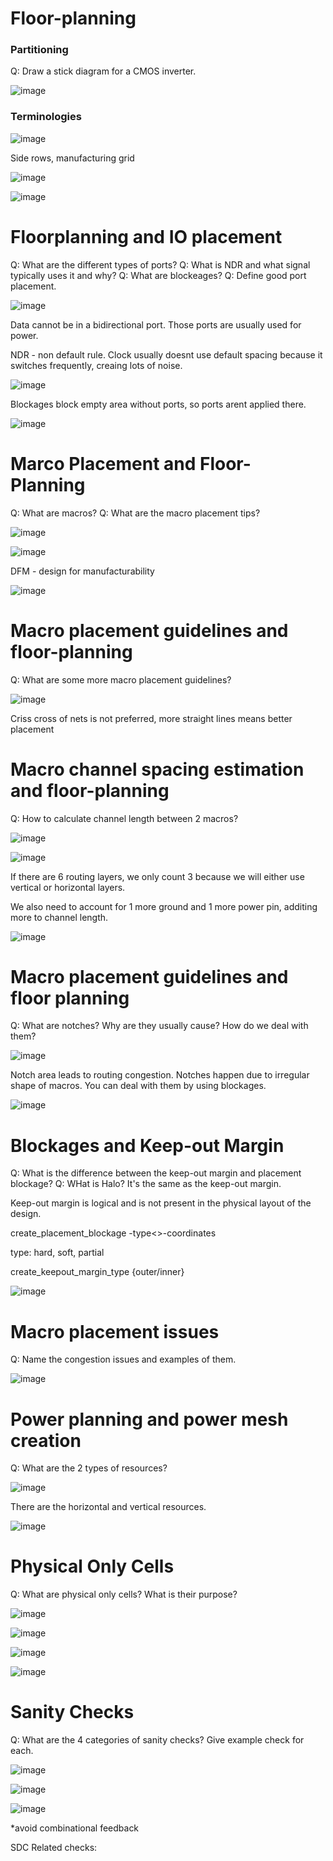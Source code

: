 # Floor-planning
### Partitioning

Q: Draw a stick diagram for a CMOS inverter.

![image](https://github.com/coolnikitav/learning/assets/30304422/baf9f333-007e-4871-b32a-fc70636a57e1)

### Terminologies
![image](https://github.com/coolnikitav/learning/assets/30304422/7aac1af5-9a13-4fc1-951b-9820e4237f07)

Side rows, manufacturing grid

![image](https://github.com/coolnikitav/learning/assets/30304422/f554aed7-44ba-44e2-962d-e7eb45b2e52a)

![image](https://github.com/coolnikitav/learning/assets/30304422/edd26867-d973-4561-ae9c-8b9a66bdbd48)

# Floorplanning and IO placement
Q: What are the different types of ports?
Q: What is NDR and what signal typically uses it and why?
Q: What are blockeages?
Q: Define good port placement.

![image](https://github.com/coolnikitav/learning/assets/30304422/ccadb597-3538-467a-976f-f80b71332136)

Data cannot be in a bidirectional port. Those ports are usually used for power.

NDR - non default rule. Clock usually doesnt use default spacing because it switches frequently, creaing lots of noise.

![image](https://github.com/coolnikitav/learning/assets/30304422/94708162-5206-449f-85ba-1fed28b6db84)

Blockages block empty area without ports, so ports arent applied there.

![image](https://github.com/coolnikitav/learning/assets/30304422/51bb0e99-123e-49e3-af64-f9a5f4af5a50)

# Marco Placement and Floor-Planning
Q: What are macros?
Q: What are the macro placement tips?

![image](https://github.com/coolnikitav/learning/assets/30304422/e57289f6-d4ae-4d2a-a8fe-c053030af824)

![image](https://github.com/coolnikitav/learning/assets/30304422/55d174cf-9812-48df-8657-91e3b587f177)

DFM - design for manufacturability

![image](https://github.com/coolnikitav/learning/assets/30304422/addb8282-ca56-458d-82fd-58e1eb09c897)

# Macro placement guidelines and floor-planning
Q: What are some more macro placement guidelines?

![image](https://github.com/coolnikitav/learning/assets/30304422/5ec76f7c-f3c9-4d44-bf5b-dc86f96c9a26)

Criss cross of nets is not preferred, more straight lines means better placement

# Macro channel spacing estimation and floor-planning
Q: How to calculate channel length between 2 macros?

![image](https://github.com/coolnikitav/learning/assets/30304422/28d92083-c489-41d7-b157-25730a3606cf)

![image](https://github.com/coolnikitav/learning/assets/30304422/0acd6cab-d179-4b9b-9ef6-3ef6ab4d6b4c)

If there are 6 routing layers, we only count 3 because we will either use vertical or horizontal layers.

We also need to account for 1 more ground and 1 more power pin, additing more to channel length.

![image](https://github.com/coolnikitav/learning/assets/30304422/9c07124d-4311-4bfd-b69c-43de393a3e41)

# Macro placement guidelines and floor planning
Q: What are notches? Why are they usually cause? How do we deal with them?

![image](https://github.com/coolnikitav/learning/assets/30304422/2c5834a1-ec99-4cf3-b5b2-c246a8a3ff79)

Notch area leads to routing congestion. Notches happen due to irregular shape of macros. You can deal with them by using blockages.

![image](https://github.com/coolnikitav/learning/assets/30304422/3525ff06-dc10-4958-af2e-51f68c4ac8e3)

# Blockages and Keep-out Margin
Q: What is the difference between the keep-out margin and placement blockage?
Q: WHat is Halo? It's the same as the keep-out margin.

Keep-out margin is logical and is not present in the physical layout of the design.

create_placement_blockage -type<>-coordinates

type: hard, soft, partial

create_keepout_margin_type {outer/inner}

![image](https://github.com/coolnikitav/learning/assets/30304422/d9618410-9b2a-4fd3-bd10-3a49c749af64)

# Macro placement issues
Q: Name the congestion issues and examples of them.

![image](https://github.com/coolnikitav/learning/assets/30304422/e83541d5-fab8-4d46-b817-6374e2b78bff)

# Power planning and power mesh creation
Q: What are the 2 types of resources?

![image](https://github.com/coolnikitav/learning/assets/30304422/8c5810eb-6b50-41e5-b1b3-77bb84632e8b)

There are the horizontal and vertical resources.

![image](https://github.com/coolnikitav/learning/assets/30304422/495cf350-f15e-4348-8403-97a4f851bb1f)

# Physical Only Cells
Q: What are physical only cells? What is their purpose?

![image](https://github.com/coolnikitav/learning/assets/30304422/402f1daa-ce21-4df6-81b0-b7ed59f1ee19)

![image](https://github.com/coolnikitav/learning/assets/30304422/6cd0ca52-08e0-4773-82bc-bae4dd8c5046)

![image](https://github.com/coolnikitav/learning/assets/30304422/e7e2a062-5752-4d66-9db8-6e5e23aa198f)

![image](https://github.com/coolnikitav/learning/assets/30304422/7f41d74a-ba95-489a-bd75-b84b3f851b90)

# Sanity Checks
Q: What are the 4 categories of sanity checks? Give example check for each.

![image](https://github.com/coolnikitav/learning/assets/30304422/fcb2a360-8c9b-415a-a76c-71e2faf17abd)

![image](https://github.com/coolnikitav/learning/assets/30304422/9217bcf9-d999-42c2-ab83-2c215bc0617c)

![image](https://github.com/coolnikitav/learning/assets/30304422/69478b88-d908-4a3f-ac7a-0a2757bbecca)

*avoid combinational feedback

SDC Related checks:
